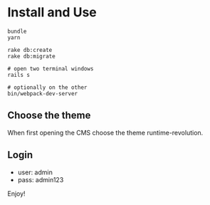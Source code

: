# Install and Use

    bundle
    yarn

    rake db:create
    rake db:migrate
    
    # open two terminal windows
    rails s

    # optionally on the other
    bin/webpack-dev-server

## Choose the theme

When first opening the CMS choose the theme runtime-revolution.

## Login

- user: admin
- pass: admin123

Enjoy!